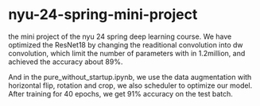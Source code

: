 # nyu-24-spring-mini-project

the mini project of the nyu 24 spring deep learning course. We have optimized the ResNet18 by changing the readitional convolution into dw convolution, which limit the number of parameters with in 1.2million, and achieved the accuracy about 89%. 

And in the pure_without_startup.ipynb, we use the data augmentation with horizontal flip, rotation and crop, we also scheduler to optimize our model. After training for 40 epochs, we get 91% accuracy on the test batch.

